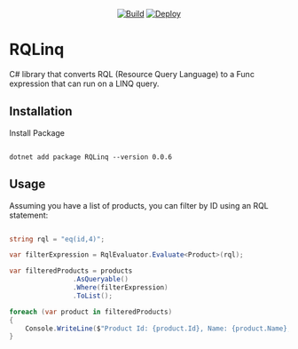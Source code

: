 <div align="center">

[![Build](https://github.com/developerharon/RQLinq/actions/workflows/build.yml/badge.svg)](https://github.com/developerharon/RQLinq/actions/workflows/build.yml)
[![Deploy](https://github.com/developerharon/RQLinq/actions/workflows/deploy.yml/badge.svg)](https://github.com/developerharon/RQLinq/actions/workflows/deploy.yml) 

</div>

# RQLinq

C# library that converts RQL (Resource Query Language) to a Func expression that can run on a LINQ query.

## Installation

Install Package

```

dotnet add package RQLinq --version 0.0.6

```

## Usage

Assuming you have a list of products, you can filter by ID using an RQL statement:

```csharp

string rql = "eq(id,4)";

var filterExpression = RqlEvaluator.Evaluate<Product>(rql);

var filteredProducts = products
                .AsQueryable()
                .Where(filterExpression)
                .ToList();

foreach (var product in filteredProducts)
{
    Console.WriteLine($"Product Id: {product.Id}, Name: {product.Name}, Price: {product.Price}");
}

```
